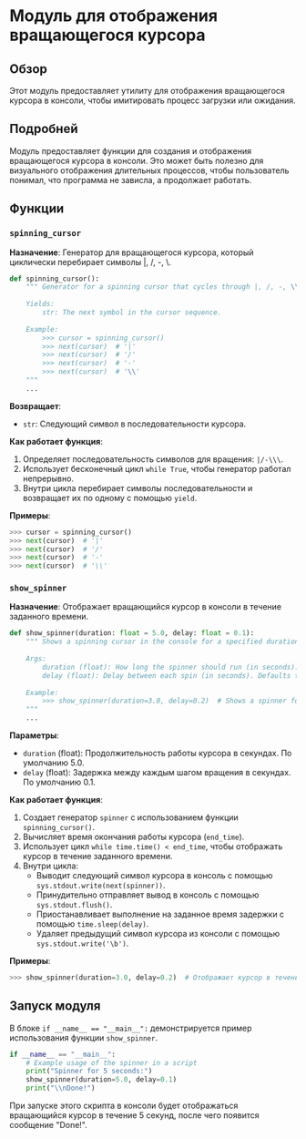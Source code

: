 # Модуль для отображения вращающегося курсора

## Обзор

Этот модуль предоставляет утилиту для отображения вращающегося курсора в консоли, чтобы имитировать процесс загрузки или ожидания.

## Подробней

Модуль предоставляет функции для создания и отображения вращающегося курсора в консоли.  Это может быть полезно для визуального отображения длительных процессов, чтобы пользователь понимал, что программа не зависла, а продолжает работать.

## Функции

### `spinning_cursor`

**Назначение**: Генератор для вращающегося курсора, который циклически перебирает символы |, /, -, \\.

```python
def spinning_cursor():
    """ Generator for a spinning cursor that cycles through |, /, -, \\ symbols.
    
    Yields:
        str: The next symbol in the cursor sequence.
    
    Example:
        >>> cursor = spinning_cursor()
        >>> next(cursor)  # '|'
        >>> next(cursor)  # '/'
        >>> next(cursor)  # '-'
        >>> next(cursor)  # '\\'
    """
    ...
```

**Возвращает**:

-   `str`: Следующий символ в последовательности курсора.

**Как работает функция**:

1.  Определяет последовательность символов для вращения: `|/-\\\`.
2.  Использует бесконечный цикл `while True`, чтобы генератор работал непрерывно.
3.  Внутри цикла перебирает символы последовательности и возвращает их по одному с помощью `yield`.

**Примеры**:

```python
>>> cursor = spinning_cursor()
>>> next(cursor)  # '|'
>>> next(cursor)  # '/'
>>> next(cursor)  # '-'
>>> next(cursor)  # '\\'
```

### `show_spinner`

**Назначение**: Отображает вращающийся курсор в консоли в течение заданного времени.

```python
def show_spinner(duration: float = 5.0, delay: float = 0.1):
    """ Shows a spinning cursor in the console for a specified duration.
    
    Args:
        duration (float): How long the spinner should run (in seconds). Defaults to 5.0.
        delay (float): Delay between each spin (in seconds). Defaults to 0.1.
    
    Example:
        >>> show_spinner(duration=3.0, delay=0.2)  # Shows a spinner for 3 seconds
    """
    ...
```

**Параметры**:

-   `duration` (float): Продолжительность работы курсора в секундах. По умолчанию 5.0.
-   `delay` (float): Задержка между каждым шагом вращения в секундах. По умолчанию 0.1.

**Как работает функция**:

1.  Создает генератор `spinner` с использованием функции `spinning_cursor()`.
2.  Вычисляет время окончания работы курсора (`end_time`).
3.  Использует цикл `while time.time() < end_time`, чтобы отображать курсор в течение заданного времени.
4.  Внутри цикла:
    -   Выводит следующий символ курсора в консоль с помощью `sys.stdout.write(next(spinner))`.
    -   Принудительно отправляет вывод в консоль с помощью `sys.stdout.flush()`.
    -   Приостанавливает выполнение на заданное время задержки с помощью `time.sleep(delay)`.
    -   Удаляет предыдущий символ курсора из консоли с помощью `sys.stdout.write('\b')`.

**Примеры**:

```python
>>> show_spinner(duration=3.0, delay=0.2)  # Отображает курсор в течение 3 секунд
```

## Запуск модуля

В блоке `if __name__ == "__main__":` демонстрируется пример использования функции `show_spinner`.

```python
if __name__ == "__main__":
    # Example usage of the spinner in a script
    print("Spinner for 5 seconds:")
    show_spinner(duration=5.0, delay=0.1)
    print("\\nDone!")
```

При запуске этого скрипта в консоли будет отображаться вращающийся курсор в течение 5 секунд, после чего появится сообщение "Done!".